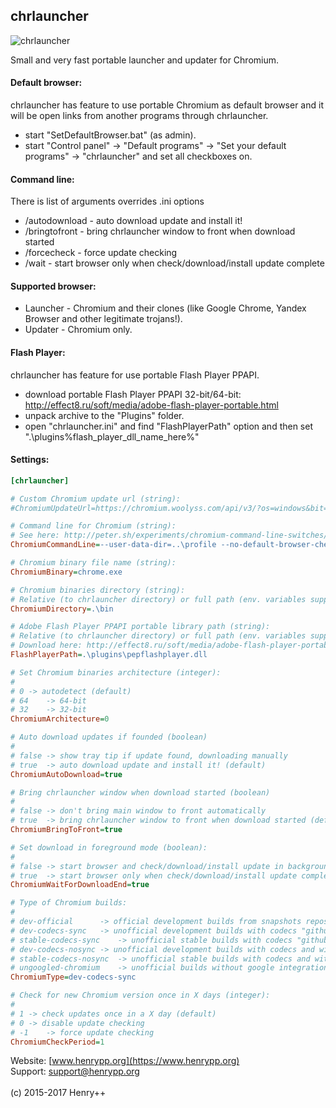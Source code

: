 ## chrlauncher

![chrlauncher](https://www.henrypp.org/images/chrlauncher.png)

Small and very fast portable launcher and updater for Chromium.

#### Default browser:
chrlauncher has feature to use portable Chromium as default browser and it will be open links from another programs through chrlauncher.
- start "SetDefaultBrowser.bat" (as admin).
- start "Control panel" -> "Default programs" -> "Set your default programs" -> "chrlauncher" and set all checkboxes on.

#### Command line:
There is list of arguments overrides .ini options
- /autodownload - auto download update and install it!
- /bringtofront - bring chrlauncher window to front when download started
- /forcecheck - force update checking
- /wait - start browser only when check/download/install update complete

#### Supported browser:
- Launcher - Chromium and their clones (like Google Chrome, Yandex Browser and other legitimate trojans!).
- Updater - Chromium only.

#### Flash Player:
chrlauncher has feature for use portable Flash Player PPAPI.
- download portable Flash Player PPAPI 32-bit/64-bit: http://effect8.ru/soft/media/adobe-flash-player-portable.html
- unpack archive to the "Plugins" folder.
- open "chrlauncher.ini" and find "FlashPlayerPath" option and then set ".\plugins\%flash_player_dll_name_here%"

#### Settings:
~~~ini
[chrlauncher]

# Custom Chromium update url (string):
#ChromiumUpdateUrl=https://chromium.woolyss.com/api/v3/?os=windows&bit=%d&type=%s&out=string

# Command line for Chromium (string):
# See here: http://peter.sh/experiments/chromium-command-line-switches/
ChromiumCommandLine=--user-data-dir=..\profile --no-default-browser-check --allow-outdated-plugins --disable-logging --disable-breakpad

# Chromium binary file name (string):
ChromiumBinary=chrome.exe

# Chromium binaries directory (string):
# Relative (to chrlauncher directory) or full path (env. variables supported).
ChromiumDirectory=.\bin

# Adobe Flash Player PPAPI portable library path (string):
# Relative (to chrlauncher directory) or full path (env. variables supported).
# Download here: http://effect8.ru/soft/media/adobe-flash-player-portable.html
FlashPlayerPath=.\plugins\pepflashplayer.dll

# Set Chromium binaries architecture (integer):
#
# 0	-> autodetect (default)
# 64	-> 64-bit
# 32	-> 32-bit
ChromiumArchitecture=0

# Auto download updates if founded (boolean)
#
# false	-> show tray tip if update found, downloading manually
# true	-> auto download update and install it! (default)
ChromiumAutoDownload=true

# Bring chrlauncher window when download started (boolean)
#
# false	-> don't bring main window to front automatically
# true	-> bring chrlauncher window to front when download started (default)
ChromiumBringToFront=true

# Set download in foreground mode (boolean):
#
# false	-> start browser and check/download/install update in background
# true	-> start browser only when check/download/install update complete (default)
ChromiumWaitForDownloadEnd=true

# Type of Chromium builds:
#
# dev-official		-> official development builds from snapshots repository "commondatastorage.googleapis.com/chromium-browser-snapshots/index.html"
# dev-codecs-sync	-> unofficial development builds with codecs "github.com/henrypp/chromium/releases" (default)
# stable-codecs-sync	-> unofficial stable builds with codecs "github.com/henrypp/chromium/releases"
# dev-codecs-nosync	-> unofficial development builds with codecs and without google services "github.com/henrypp/chromium/releases"
# stable-codecs-nosync	-> unofficial stable builds with codecs and without google services "github.com/henrypp/chromium/releases"
# ungoogled-chromium	-> unofficial builds without google integration and enhanced privacy "github.com/Eloston/ungoogled-chromium"
ChromiumType=dev-codecs-sync

# Check for new Chromium version once in X days (integer):
#
# 1	-> check updates once in a X day (default)
# 0	-> disable update checking
# -1	-> force update checking
ChromiumCheckPeriod=1
~~~
Website: [www.henrypp.org](https://www.henrypp.org)<br />
Support: support@henrypp.org<br />
<br />
(c) 2015-2017 Henry++
